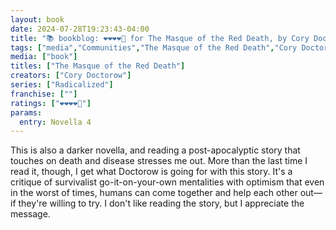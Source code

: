 ```yaml
---
layout: book
date: 2024-07-28T19:23:43-04:00
title: "📚 bookblog: ❤️❤️❤️❤️🖤 for The Masque of the Red Death, by Cory Doctorow"
tags: ["media","Communities","The Masque of the Red Death","Cory Doctorow","Radicalized (collection)","survivalism","preppers"]
media: ["book"]
titles: ["The Masque of the Red Death"]
creators: ["Cory Doctorow"]
series: ["Radicalized"]
franchise: [""]
ratings: ["❤️❤️❤️❤️🖤"]
params:
  entry: Novella 4
---
```


This is also a darker novella, and reading a post-apocalyptic story that touches on death and disease stresses me out. More than the last time I read it, though, I get what Doctorow is going for with this story. It's a critique of survivalist go-it-on-your-own mentalities with optimism that even in the worst of times, humans can come together and help each other out—if they're willing to try. I don't like reading the story, but I appreciate the message.
